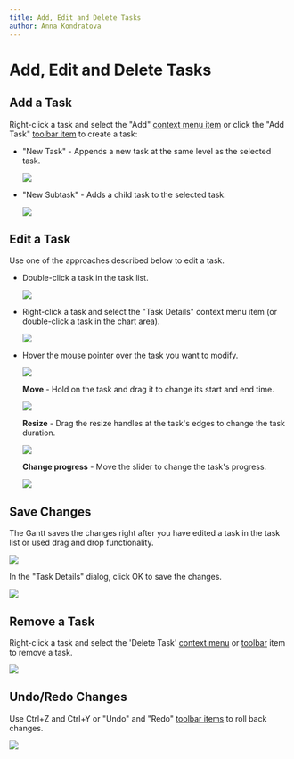 ```yaml
---
title: Add, Edit and Delete Tasks
author: Anna Kondratova
---
```

# Add, Edit and Delete Tasks

## Add a Task

Right-click a task and select the "Add" [context menu item](~/interface-elements-for-web/articles/gantt/context-menu.md) or click the "Add Task" [toolbar item](~/interface-elements-for-web/articles/gantt/toolbar.md) to create a task:

- "New Task" - Appends a new task at the same level as the selected task.

    ![](~/interface-elements-for-web/images/Gantt/add-new-task.png)

- "New Subtask" - Adds a child task to the selected task.

    ![](~/interface-elements-for-web/images/Gantt/add-new-subtask.png)

## Edit a Task

Use one of the approaches described below to edit a task.

* Double-click a task in the task list. 

    ![](~/interface-elements-for-web/images/Gantt/inline-editing.png)

*  Right-click a task and select the "Task Details" context menu item (or double-click a task in the chart area).

    ![](~/interface-elements-for-web/images/Gantt/popup-edit-form.png)

* Hover the mouse pointer over the task you want to modify.

    ![](~/interface-elements-for-web/images/Gantt/drag-and-drop.png)

    **Move** - Hold on the task and drag it to change its start and end time.

    ![](~/interface-elements-for-web/images/Gantt/moving.png)

    **Resize** - Drag the resize handles at the task's edges to change the task duration.

    ![](~/interface-elements-for-web/images/Gantt/resizing.png)

    **Change progress** - Move the slider to change the task's progress.

    ![](~/interface-elements-for-web/images/Gantt/change-progress.png)

## Save Changes

The Gantt saves the changes right after you have edited a task in the task list or used drag and drop functionality.

![](~/interface-elements-for-web/images/Gantt/manage-tasks.gif)

In the "Task Details" dialog, click OK to save the changes. 

![](~/interface-elements-for-web/images/Gantt/dialog-ok.png)

## Remove a Task

Right-click a task and select the 'Delete Task' [context menu](~/interface-elements-for-web/articles/gantt/context-menu.md) or [toolbar](~/interface-elements-for-web/articles/gantt/toolbar.md) item to remove a task.

![](~/interface-elements-for-web/images/Gantt/delete-task.png)

## Undo/Redo Changes

Use Ctrl+Z and Ctrl+Y or "Undo" and "Redo" [toolbar items](~/interface-elements-for-web/articles/gantt/toolbar.md) to roll back changes.

![](~/interface-elements-for-web/images/Gantt/undo-redo.gif)